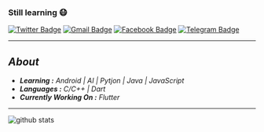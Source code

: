 ### Still learning 😷

[![Twitter Badge](https://img.shields.io/badge/-Follow_Me_Here-1ca0f1?style=for-the-badge&logo=twitter&logoColor=white&link=https://twitter.com/the_complex_guy)](https://twitter.com/the_complex_guy)  [![Gmail Badge](https://img.shields.io/badge/-Send_an_Email-c14438?style=for-the-badge&logo=Gmail&logoColor=white&link=mailto:zxyron0@gmail.com)](mailto:zxyron0@gmail.com) [![Facebook Badge](https://img.shields.io/badge/-Social-3b5998?style=for-the-badge&logo=facebook&logoColor=white&link=https://www.facebook.com/insane.nihilist)](https://www.facebook.com/insane.nihilist)  [![Telegram Badge](https://img.shields.io/badge/-Text_Here-3b5998?style=for-the-badge&logo=telegram&logoColor=white&link=https://t.me/xyron)](https://t.me/xyron)

---------------------------------------------------------------------------------------------------------------------------------------------------------------------------------

## _About_

- _**Learning :** Android | AI | Pytjon | Java | JavaScript_
- _**Languages :** C/C++ | Dart_
- _**Currently Working On :** Flutter_

---------------------------------------------------------------------------------------------------------------------------------------------------------------------------------

![github stats](https://github-readme-stats.vercel.app/api?username=xayron&show_icons=true)

<!--
**xayron/xayron** is a ✨ _special_ ✨ repository because its `README.md` (this file) appears on your GitHub profile.

Here are some ideas to get you started:

- 🔭 I’m currently working on ...
- 🌱 I’m currently learning ...
- 👯 I’m looking to collaborate on ...
- 🤔 I’m looking for help with ...
- 💬 Ask me about ...
- 📫 How to reach me: ...
- 😄 Pronouns: ...
- ⚡ Fun fact: ...
-->
